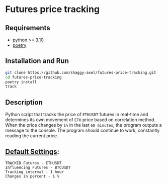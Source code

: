 # Futures price tracking

## Requirements
- [python >= 3.10](https://www.python.org/)
- [poetry](https://python-poetry.org/)

## Installation and Run
```zsh
git clone https://github.com/shaggy-axel/futures-price-tracking.git
cd futures-price-tracking
poetry install
track
```

## Description
Python script that tracks the price of `ETHUSDT` futures in real-time and determines its own movement of `ETH` price based on correlation method.
When the price changes by `1%` in the last `60 minutes`, the program outputs a message to the console. The program should continue to work, constantly reading the current price.

## [Default Settings](src/settings.py):
```
TRACKED Futures - ETHUSDT
Influencing Futures - BTCUSDT
Tracking interval - 1 hour
Changes in percent - 1 %
```
